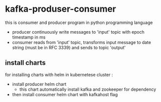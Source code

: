 # kafka-produser-consumer

this is consumer and producer program in python programming language
  - producer continuously write messages to 'input' topic with epoch timestamp in ms
  - consumer reads from 'input' topic, transforms input message to date string (must be in RFC 3339) and sends to topic 'output'


## install charts 
 for installing charts with helm in kubernetese cluster :
  - install producer helm chart 
    - this chart automatically install kafka and zookeeper for dependency
  - then install consumer helm chart with kafkahost flag 


